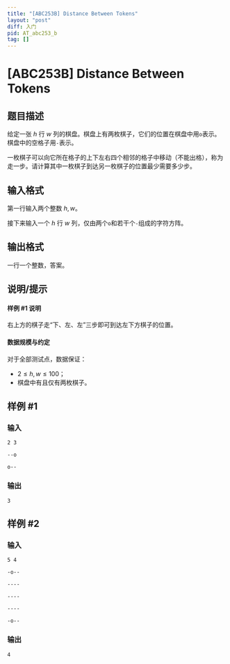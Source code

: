 ```yaml
---
title: "[ABC253B] Distance Between Tokens"
layout: "post"
diff: 入门
pid: AT_abc253_b
tag: []
---
```


# [ABC253B] Distance Between Tokens

## 题目描述

给定一张 $h$ 行 $w$ 列的棋盘。棋盘上有两枚棋子，它们的位置在棋盘中用`o`表示。棋盘中的空格子用`-`表示。

一枚棋子可以向它所在格子的上下左右四个相邻的格子中移动（不能出格），称为走一步。请计算其中一枚棋子到达另一枚棋子的位置最少需要多少步。

## 输入格式

第一行输入两个整数 $h,w$。

接下来输入一个 $h$ 行 $w$ 列，仅由两个`o`和若干个`-`组成的字符方阵。

## 输出格式

一行一个整数，答案。

## 说明/提示

#### 样例 #1 说明

右上方的棋子走“下、左、左”三步即可到达左下方棋子的位置。

#### 数据规模与约定

对于全部测试点，数据保证：

- $2 \le h,w \le 100$；
- 棋盘中有且仅有两枚棋子。

## 样例 #1

### 输入

```
2 3
--o
o--
```

### 输出

```
3
```

## 样例 #2

### 输入

```
5 4
-o--
----
----
----
-o--
```

### 输出

```
4
```

